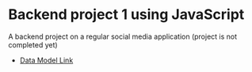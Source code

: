 # Backend project 1 using JavaScript
A backend project on a regular social media application (project is not completed yet)

- [Data Model Link](https://app.eraser.io/workspace/YtPqZ1VogxGy1jzIDkzj)
